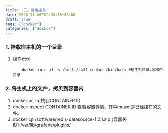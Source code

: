 ```yaml
---
title: "三、常用操作"
date: 2020-11-06T09:33:15+08:00
draft: true
tags: ["docker"]
categories: ["docker"]
---
```


### 1. 挂载宿主机的一个目录
1. 操作示例
	```shell
		docker run -it -v /test:/soft centos /bin/bash #宿主机目录:容器内目录
    ```

### 2. 将主机上的文件，拷贝到容器内
1. docker ps -a 找到CONTAINER ID
2. docker inspect CONTAINER ID 查看容器详情、其中mount是已经挂在的文件。
3. docker cp /software/redis-datasource-1.2.1.zip {容器长ID}:/var/lib/grafana/plugins/